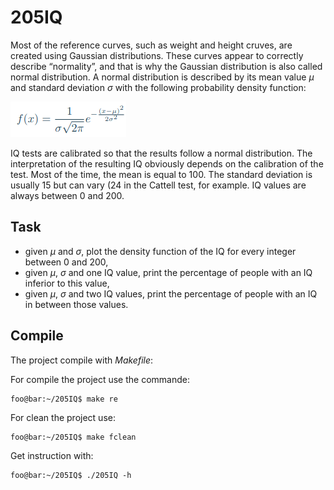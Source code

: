 # 205IQ

Most of the reference curves, such as weight and height cruves, are created using Gaussian distributions. These curves appear to correctly describe “normality”, and that is why the Gaussian distribution is also called normal distribution. A normal distribution is described by its mean value *μ* and standard deviation *σ* with the following probability density function:

![image](asset/formula.png)

IQ tests are calibrated so that the results follow a normal distribution. The interpretation of the resulting IQ obviously depends on the calibration of the test. Most of the time, the mean is equal to 100. The standard deviation is usually 15 but can vary (24 in the Cattell test, for example. IQ values are always between 0 and 200.

## Task

- given *μ* and *σ*, plot the density function of the IQ for every integer between 0 and 200,
- given *μ*, *σ* and one IQ value, print the percentage of people with an IQ inferior to this value,
- given *μ*, *σ* and two IQ values, print the percentage of people with an IQ in between those values.

## Compile

The project compile with *Makefile*:

For compile the project use the commande:

```console
foo@bar:~/205IQ$ make re
```

For clean the project use:

```console
foo@bar:~/205IQ$ make fclean
```

Get instruction with:


```console
foo@bar:~/205IQ$ ./205IQ -h
```

